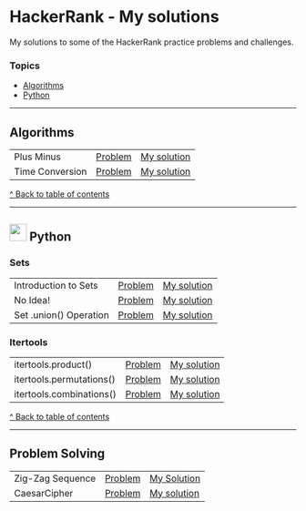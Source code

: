 # HackerRank - My solutions
My solutions to some of the HackerRank practice problems and challenges.

### Topics
+ [Algorithms](#algorithms)
+ [Python](#-python)


---
## Algorithms
|  |  |  |
| --- | --- | --- | 
| Plus Minus | [Problem](https://www.hackerrank.com/challenges/one-week-preparation-kit-plus-minus/problem) | [My solution](../main/problem_solving/PlusMinus.py)
| Time Conversion | [Problem](https://www.hackerrank.com/challenges/one-week-preparation-kit-time-conversion/problem) | [My solution](../main/problem_solving/TimeConversion.py)

[^ Back to table of contents](#topics)


---
## <img src= "https://user-images.githubusercontent.com/25181517/183423507-c056a6f9-1ba8-4312-a350-19bcbc5a8697.png" width = 30px> Python

### Sets
|  |  |  |
| --- | --- | --- | 
| Introduction to Sets | [Problem](https://www.hackerrank.com/challenges/py-introduction-to-sets/problem?isFullScreen=true) | [My solution](../main/python/itertools-!product.py)
| No Idea! | [Problem](https://www.hackerrank.com/challenges/no-idea/problem?isFullScreen=true) | [My solution](../main/python/itertools-!product.py)
| Set .union() Operation | [Problem](https://www.hackerrank.com/challenges/py-set-union/problem?isFullScreen=true) | [My solution](../main/python/itertools-!product.py)

### Itertools
|  |  |  |
| --- | --- | --- | 
| itertools.product() | [Problem](https://www.hackerrank.com/challenges/itertools-product/problem) | [My solution](../main/python/itertools-product.py) |
| itertools.permutations() | [Problem](https://www.hackerrank.com/challenges/itertools-permutations/problem) | [My solution](../main/python/itertools-permutations.py)
| itertools.combinations() | [Problem](https://www.hackerrank.com/challenges/itertools-combinations/problem) | [My solution](../main/python/itertools-combinations.py)


[^ Back to table of contents](#topics)


---
## Problem Solving
|  |  |  |
| --- | --- | --- | 
| Zig-Zag Sequence | [Problem](https://www.hackerrank.com/challenges/one-week-preparation-kit-zig-zag-sequence/problem) | [My Solution](../main/problem_solving/ZigZagSequence.py)
| CaesarCipher | [Problem](https://www.hackerrank.com/challenges/one-week-preparation-kit-caesar-cipher-1/problem) | [My solution](../main/problem_solving/CaesarCipher.py)
